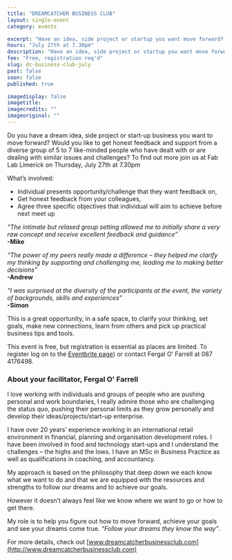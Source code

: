 ```yaml
---
title: "DREAMCATCHER BUSINESS CLUB"
layout: single-event
category: events

excerpt: "Have an idea, side project or startup you want move forward? Get feedback and support with others like yourself, set goals, make new connections, learn practical business tips and tools."
hours: "July 27th at 7.30pm"
description: "Have an idea, side project or startup you want move forward? Get feedback and support with others like yourself, set goals, make new connections, learn practical business tips and tools."
fee: "Free, registration req'd"
slug: dc-business-club-july
past: false
soon: false
published: true

imagedisplay: false
imagetitle:
imagecredits: ""
imageoriginal: ""
---
```


Do you have a dream idea, side project or start-up business you want to move forward?
Would you like to get honest feedback and support from a diverse group of 5 to 7 like-minded people who have dealt with or are dealing with similar issues and challenges?
To find out more join us at Fab Lab Limerick on Thursday, July 27th at 7.30pm

What’s involved:
* Individual presents opportunity/challenge that they want feedback on,
* Get honest feedback from your colleagues,
* Agree three specific objectives that individual will aim to achieve before next meet up

*“The intimate but relaxed group setting allowed me to initially share a very raw concept and receive excellent feedback and guidance”* <br> **-Mike**

*“The power of my peers really made a difference – they helped me clarify my thinking by supporting and challenging me, leading me to making better decisions”* <br> **-Andrew**

*“I was surprised at the diversity of the participants at the event, the variety of backgrounds, skills and experiences”* <br> **-Simon**

This is a great opportunity, in a safe space, to clarify your thinking, set goals, make new connections, learn from others and pick up practical business tips and tools.

This event is free, but registration is essential as places are limited. To register log on to the [Eventbrite page](https://www.eventbrite.ie/e/dreamcatcher-business-club-tickets-34907891443)) or contact Fergal O’ Farrell at 087 4176498.

### About your facilitator, Fergal O' Farrell
I love working with individuals and groups of people who are pushing personal and work boundaries, I really admire those who are challenging the status quo, pushing their personal limits as they grow personally and develop their ideas/projects/start-up enterprise.

I have over 20 years’ experience working in an international retail environment in financial, planning and organisation development roles. I have been involved in food and technology start-ups and I understand the challenges – the highs and the lows. I have an MSc in Business Practice as well as qualifications in coaching, and accountancy.

My approach is based on the philosophy that deep down we each know what we want to do and that we are equipped with the resources and strengths to follow our dreams and to achieve our goals.

However it doesn’t always feel like we know where we want to go or how to get there.

My role is to help you figure out how to move forward, achieve your goals and see your dreams come true.
*“Follow your dreams they know the way”*.

For more details, check out [www.dreamcatcherbusinessclub.com](http://www.dreamcatcherbusinessclub.com)

